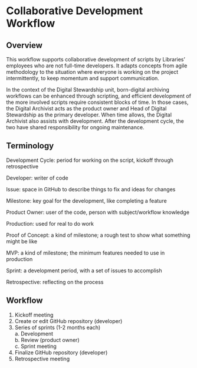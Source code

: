# Collaborative Development Workflow

## Overview 

This workflow supports collaborative development of scripts by Libraries’ employees who are not full-time developers. 
It adapts concepts from agile methodology to the situation where everyone is working on the project intermittently, 
to keep momentum and support communication. 

In the context of the Digital Stewardship unit, born-digital archiving workflows can be enhanced through scripting, 
and efficient development of the more involved scripts require consistent blocks of time. 
In those cases, the Digital Archivist acts as the product owner and Head of Digital Stewardship as the primary developer. 
When time allows, the Digital Archivist also assists with development. 
After the development cycle, the two have shared responsibility for ongoing maintenance. 

## Terminology 

Development Cycle: period for working on the script, kickoff through retrospective 

Developer: writer of code 

Issue: space in GitHub to describe things to fix and ideas for changes 

Milestone: key goal for the development, like completing a feature 

Product Owner: user of the code, person with subject/workflow knowledge 

Production: used for real to do work 

Proof of Concept: a kind of milestone; a rough test to show what something might be like 

MVP: a kind of milestone; the minimum features needed to use in production 

Sprint: a development period, with a set of issues to accomplish 

Retrospective: reflecting on the process 

## Workflow

1. Kickoff meeting 
2. Create or edit GitHub repository (developer) 
3. Series of sprints (1-2 months each)  
    a. Development   
    b. Review (product owner)  
    c. Sprint meeting
4. Finalize GitHub repository (developer) 
5. Retrospective meeting 